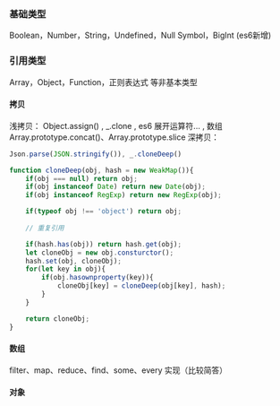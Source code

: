 ### 基础类型
Boolean，Number，String，Undefined，Null
Symbol，BigInt (es6新增)
### 引用类型
Array，Object，Function，正则表达式 等非基本类型

#### 拷贝
浅拷贝：
Object.assign() , _.clone ,  es6 展开运算符... , 数组 Array.prototype.concat()、Array.prototype.slice
深拷贝：
```js
Json.parse(JSON.stringify()), _.cloneDeep()

function cloneDeep(obj, hash = new WeakMap()){
    if(obj === null) return obj;
    if(obj instanceof Date) return new Date(obj);
    if(obj instanceof RegExp) return new RegExp(obj);

    if(typeof obj !== 'object') return obj;
    
    // 重复引用

    if(hash.has(obj)) return hash.get(obj);
    let cloneObj = new obj.consturctor();
    hash.set(obj, cloneObj);
    for(let key in obj){
        if(obj.hasownproperty(key)){
            cloneObj[key] = cloneDeep(obj[key], hash);
        }
    }

    return cloneObj;
}
```

#### 数组
filter、map、reduce、find、some、every 实现（比较简答）


#### 对象

